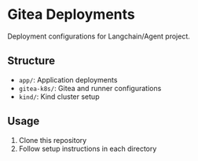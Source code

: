 
# Gitea Deployments

Deployment configurations for Langchain/Agent project.

## Structure
- `app/`: Application deployments
- `gitea-k8s/`: Gitea and runner configurations
- `kind/`: Kind cluster setup

## Usage
1. Clone this repository
2. Follow setup instructions in each directory

